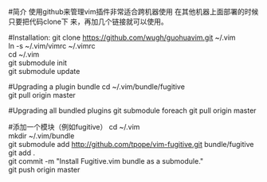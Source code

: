 #简介
使用github来管理vim插件非常适合跨机器使用
在其他机器上面部署的时候只要把代码clone下
来，再加几个链接就可以使用。

#Installation:
git clone https://github.com/wugh/guohuavim.git ~/.vim  
ln -s ~/.vim/vimrc ~/.vimrc  
cd ~/.vim  
git submodule init  
git submodule update  

#Upgrading a plugin bundle
cd ~/.vim/bundle/fugitive  
git pull origin master  

#Upgrading all bundled plugins
git submodule foreach git pull origin master

#添加一个模块（例如fugitive）
cd ~/.vim  
mkdir ~/.vim/bundle  
git submodule add http://github.com/tpope/vim-fugitive.git bundle/fugitive  
git add .  
git commit -m "Install Fugitive.vim bundle as a submodule."  
git push origin master  

